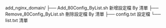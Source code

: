 add_nginx_domain/
├── Add_80Config_ByList.sh 新增設定檔 By 清單
├── Remove_80Config_ByList.sh 刪除設定檔 By 清單
├── config.txt 設定檔
└── list.txt 清單
